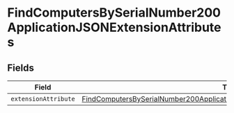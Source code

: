 # FindComputersBySerialNumber200ApplicationJSONExtensionAttributes


## Fields

| Field                                                                                                                                                                                               | Type                                                                                                                                                                                                | Required                                                                                                                                                                                            | Description                                                                                                                                                                                         |
| --------------------------------------------------------------------------------------------------------------------------------------------------------------------------------------------------- | --------------------------------------------------------------------------------------------------------------------------------------------------------------------------------------------------- | --------------------------------------------------------------------------------------------------------------------------------------------------------------------------------------------------- | --------------------------------------------------------------------------------------------------------------------------------------------------------------------------------------------------- |
| `extensionAttribute`                                                                                                                                                                                | [FindComputersBySerialNumber200ApplicationJSONExtensionAttributesExtensionAttribute](../../models/operations/findcomputersbyserialnumber200applicationjsonextensionattributesextensionattribute.md) | :heavy_minus_sign:                                                                                                                                                                                  | N/A                                                                                                                                                                                                 |